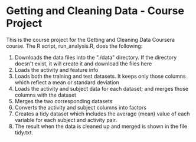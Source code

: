 # Getting and Cleaning Data - Course Project
This is the course project for the Getting and Cleaning Data Coursera course. The R script, run_analysis.R, does the following:

1. Downloads the data files into the "./data" directory. If the directory doesn't exist, it will create it and download the files here 
2. Loads the activity and feature info
3. Loads both the training and test datasets. It keeps only those columns which reflect a mean or standard deviation
4. Loads the activity and subject data for each dataset; and merges those columns with the dataset
5. Merges the two corresponding datasets
6. Converts the activity and subject columns into factors
7. Creates a tidy dataset which includes the average (mean) value of each variable for each subject and activity pair.
8. The result when the data is cleaned up and merged is shown in the file tidy.txt.